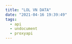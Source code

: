 ```yaml
---
title: "LOL VN DATA"
date: "2021-04-16 19:39:49"
tags:
  - api
  - undocument
  - proxyapi
---
```


<script src="https://cdnjs.cloudflare.com/ajax/libs/fetch-jsonp/1.0.6/fetch-jsonp.min.js"></script>
<script id="script" src="/loldata.js"></script>
